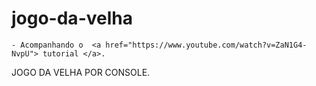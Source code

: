 # jogo-da-velha 
    - Acompanhando o  <a href="https://www.youtube.com/watch?v=ZaN1G4-NvpU"> tutorial </a>.
JOGO DA VELHA POR CONSOLE.